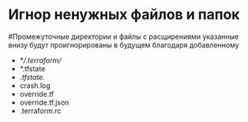  # Игнор ненужных файлов и папок
 #Промежуточные директории и файлы с расщирениями указанные внизу будут проигнорированы в будущем благодаря добавленному
* **/.terraform/*
* *.tfstate
* *.tfstate.*
* crash.log
* override.tf
* override.tf.json
* .terraform.rc
